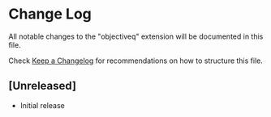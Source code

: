 # Change Log

All notable changes to the "objectiveq" extension will be documented in this file.

Check [Keep a Changelog](http://keepachangelog.com/) for recommendations on how to structure this file.

## [Unreleased]

- Initial release